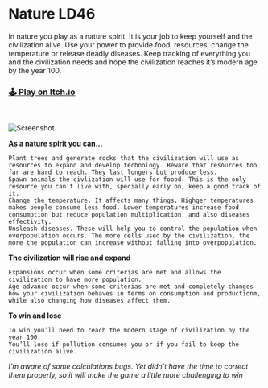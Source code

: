 # Nature LD46
In nature you play as a nature spirit. It is your job to keep yourself and the civilization alive. Use your power to provide food, resources, change the temperature or release deadly diseases. Keep tracking of everything you and the civilization needs and hope the civilization reaches it’s modern age by the year 100.

### [:joystick: Play on Itch.io](https://rjerez1992.itch.io/nature-ld46)
<br/>

![Screenshot](https://static.jam.vg/raw/2ca/c2/z/2c9eb.png)

**As a nature spirit you can…**

    Plant trees and generate rocks that the civilization will use as resources to expand and develop technology. Beware that resources too far are hard to reach. They last longers but produce less.
    Spawn animals the civlization will use for foood. This is the only resource you can’t live with, specially early on, keep a good track of it.
    Change the temperature. It affects many things. Highger temperatures makes people consume less food. Lower temperatures increase food consumption but reduce population multiplication, and also diseases effectivity.
    Unsleash diseases. These will help you to control the population when overpopulation occurs. The more cells used by the civilization, the more the population can increase without falling into overpopulation.

**The civilization will rise and expand**

    Expansions occur when some criterias are met and allows the civilization to have more population.
    Age advance occur when some criterias are met and completely changes how your civilization behaves in terms on consumption and productionm, while also changing how diseases affect them.

**To win and lose**

    To win you’ll need to reach the modern stage of civilization by the year 100.
    You’ll lose if pollution consumes you or if you fail to keep the civilization alive.

*I’m aware of some calculations bugs. Yet didn’t have the time to correct them properly, so it will make the game a little more challenging to win*
